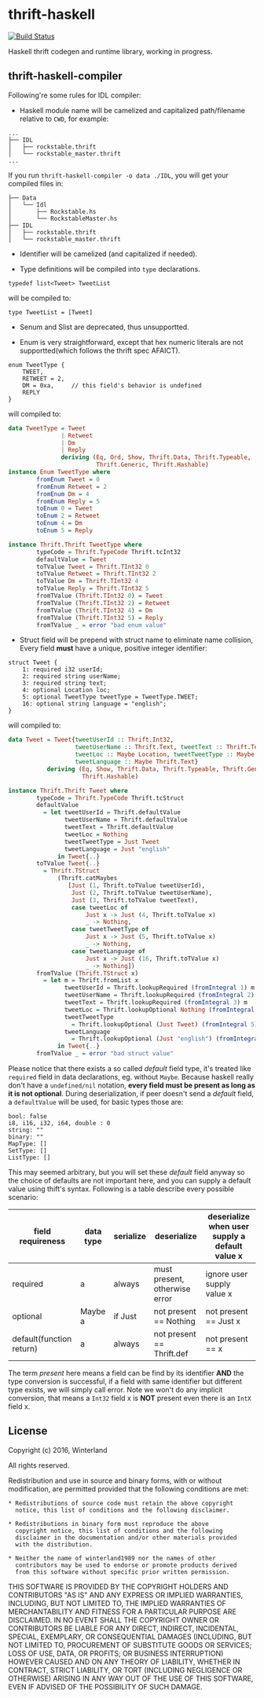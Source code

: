 thrift-haskell
==============

[![Build Status](https://travis-ci.org/didi-FP/thrift-haskell.svg)](https://travis-ci.org/didi-FP/thrift-haskell)

Haskell thrift codegen and runtime library, working in progress.

thrift-haskell-compiler
-----------------------

Following're some rules for IDL compiler:

+ Haskell module name will be camelized and capitalized path/filename relative to `CWD`, for example:

```
...
├── IDL
│   ├── rockstable.thrift
│   └── rockstable_master.thrift
...
```

If you run `thrift-haskell-compiler -o data ./IDL`, you will get your compiled files in:

```
├── Data
│   └── Idl
│       ├── Rockstable.hs
│       └── RockstableMaster.hs
├── IDL
│   ├── rockstable.thrift
│   └── rockstable_master.thrift
```

+ Identifier will be camelized (and capitalized if needed).

+ Type definitions will be compiled into `type` declarations.

```
typedef list<Tweet> TweetList
```

will be compiled to:

```
type TweetList = [Tweet]
```

+ Senum and Slist are deprecated, thus unsupportted.

+ Enum is very straightforward, except that hex numeric literals are not supportted(which follows the thrift spec AFAICT). 

```
enum TweetType {
    TWEET,
    RETWEET = 2,  
    DM = 0xa,     // this field's behavior is undefined
    REPLY
}
```

will compiled to:

```haskell
data TweetType = Tweet
               | Retweet
               | Dm
               | Reply
               deriving (Eq, Ord, Show, Thrift.Data, Thrift.Typeable,
                         Thrift.Generic, Thrift.Hashable)
instance Enum TweetType where
        fromEnum Tweet = 0
        fromEnum Retweet = 2
        fromEnum Dm = 4
        fromEnum Reply = 5
        toEnum 0 = Tweet
        toEnum 2 = Retweet
        toEnum 4 = Dm
        toEnum 5 = Reply

instance Thrift.Thrift TweetType where
        typeCode = Thrift.TypeCode Thrift.tcInt32
        defaultValue = Tweet
        toTValue Tweet = Thrift.TInt32 0
        toTValue Retweet = Thrift.TInt32 2
        toTValue Dm = Thrift.TInt32 4
        toTValue Reply = Thrift.TInt32 5
        fromTValue (Thrift.TInt32 0) = Tweet
        fromTValue (Thrift.TInt32 2) = Retweet
        fromTValue (Thrift.TInt32 4) = Dm
        fromTValue (Thrift.TInt32 5) = Reply
        fromTValue _ = error "bad enum value"
```

+ Struct field will be prepend with struct name to eliminate name collision, Every field **must** have a unique, positive integer identifier:

```
struct Tweet {
    1: required i32 userId;
    2: required string userName;
    3: required string text;
    4: optional Location loc;
    5: optional TweetType tweetType = TweetType.TWEET;
    16: optional string language = "english";
}
```

will compiled to:

```haskell
data Tweet = Tweet{tweetUserId :: Thrift.Int32,
                   tweetUserName :: Thrift.Text, tweetText :: Thrift.Text,
                   tweetLoc :: Maybe Location, tweetTweetType :: Maybe TweetType,
                   tweetLanguage :: Maybe Thrift.Text}
           deriving (Eq, Show, Thrift.Data, Thrift.Typeable, Thrift.Generic,
                     Thrift.Hashable)

instance Thrift.Thrift Tweet where
        typeCode = Thrift.TypeCode Thrift.tcStruct
        defaultValue
          = let tweetUserId = Thrift.defaultValue
                tweetUserName = Thrift.defaultValue
                tweetText = Thrift.defaultValue
                tweetLoc = Nothing
                tweetTweetType = Just Tweet
                tweetLanguage = Just "english"
              in Tweet{..}
        toTValue Tweet{..}
          = Thrift.TStruct
              (Thrift.catMaybes
                 [Just (1, Thrift.toTValue tweetUserId),
                  Just (2, Thrift.toTValue tweetUserName),
                  Just (3, Thrift.toTValue tweetText),
                  case tweetLoc of
                      Just x -> Just (4, Thrift.toTValue x)
                      _ -> Nothing,
                  case tweetTweetType of
                      Just x -> Just (5, Thrift.toTValue x)
                      _ -> Nothing,
                  case tweetLanguage of
                      Just x -> Just (16, Thrift.toTValue x)
                      _ -> Nothing])
        fromTValue (Thrift.TStruct x)
          = let m = Thrift.fromList x
                tweetUserId = Thrift.lookupRequired (fromIntegral 1) m
                tweetUserName = Thrift.lookupRequired (fromIntegral 2) m
                tweetText = Thrift.lookupRequired (fromIntegral 3) m
                tweetLoc = Thrift.lookupOptional Nothing (fromIntegral 4) m
                tweetTweetType
                  = Thrift.lookupOptional (Just Tweet) (fromIntegral 5) m
                tweetLanguage
                  = Thrift.lookupOptional (Just "english") (fromIntegral 16) m
              in Tweet{..}
        fromTValue _ = error "bad struct value"
```

Please notice that there exists a so called *default* field type, it's treated like `required` field in data declarations, eg. without `Maybe`. Because haskell really don't have a `undefined/nil` notation, **every field must be present as long as it is not optional**. During deserialization, if peer doesn't send a *default* field, a `defaultValue` will be used, for basic types those are:

```
bool: false
i8, i16, i32, i64, double : 0
string: ""
binary: "" 
MapType: []
SetType: []
ListType: []
```

This may seemed arbitrary, but you will set these *default* field anyway so the choice of defaults are not important here, and you can supply a default value using thift's syntax. Following is a table describe every possible scenario:

| field requireness  | data type | serialize | deserialize | deserialize when user supply a default value x |
| ------------------ | --------- | --------- | ----------- | ---------------------------------------------- |
| required                  | a       | always  | must present, otherwise error | ignore user supply value x |
| optional                  | Maybe a | if Just | not present == Nothing        | not present == Just x      |
| default(function return)  | a       | always  | not present == Thrift.def     | not present == x           |

The term *present* here means a field can be find by its identifier **AND** the type conversion is successful, if a field with same identifier but different type exists, we will simply call error. Note we won't do any implicit conversion, that means a `Int32` field x is **NOT** present even there is an `IntX` field x.
 
License
-------

Copyright (c) 2016, Winterland

All rights reserved.

Redistribution and use in source and binary forms, with or without
modification, are permitted provided that the following conditions are met:

    * Redistributions of source code must retain the above copyright
      notice, this list of conditions and the following disclaimer.

    * Redistributions in binary form must reproduce the above
      copyright notice, this list of conditions and the following
      disclaimer in the documentation and/or other materials provided
      with the distribution.

    * Neither the name of winterland1989 nor the names of other
      contributors may be used to endorse or promote products derived
      from this software without specific prior written permission.

THIS SOFTWARE IS PROVIDED BY THE COPYRIGHT HOLDERS AND CONTRIBUTORS
"AS IS" AND ANY EXPRESS OR IMPLIED WARRANTIES, INCLUDING, BUT NOT
LIMITED TO, THE IMPLIED WARRANTIES OF MERCHANTABILITY AND FITNESS FOR
A PARTICULAR PURPOSE ARE DISCLAIMED. IN NO EVENT SHALL THE COPYRIGHT
OWNER OR CONTRIBUTORS BE LIABLE FOR ANY DIRECT, INDIRECT, INCIDENTAL,
SPECIAL, EXEMPLARY, OR CONSEQUENTIAL DAMAGES (INCLUDING, BUT NOT
LIMITED TO, PROCUREMENT OF SUBSTITUTE GOODS OR SERVICES; LOSS OF USE,
DATA, OR PROFITS; OR BUSINESS INTERRUPTION) HOWEVER CAUSED AND ON ANY
THEORY OF LIABILITY, WHETHER IN CONTRACT, STRICT LIABILITY, OR TORT
(INCLUDING NEGLIGENCE OR OTHERWISE) ARISING IN ANY WAY OUT OF THE USE
OF THIS SOFTWARE, EVEN IF ADVISED OF THE POSSIBILITY OF SUCH DAMAGE.


